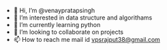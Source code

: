 - 👋 Hi, I’m @venaypratapsingh
- 👀 I’m interested in data structure and algorithams 
- 🌱 I’m currently learning python
- 💞️ I’m looking to collaborate on projects 
- 📫 How to reach me mail id vpsrajput38@gmail.com

<!---
venaypratapsingh/venaypratapsingh is a ✨ special ✨ repository because its `README.md` (this file) appears on your GitHub profile.
You can click the Preview link to take a look at your changes.
--->
